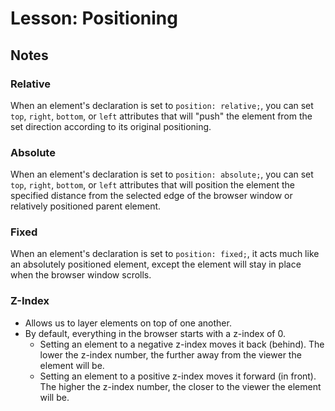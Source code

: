 # Lesson: Positioning

## Notes

### Relative

When an element's declaration is set to `position: relative;`, you can set `top`, `right`, `bottom`, or `left` attributes that will "push" the element from the set direction according to its original positioning.

### Absolute

When an element's declaration is set to `position: absolute;`, you can set `top`, `right`, `bottom`, or `left` attributes that will position the element the specified distance from the selected edge of the browser window or relatively positioned parent element.

### Fixed

When an element's declaration is set to `position: fixed;`, it acts much like an absolutely positioned element, except the element will stay in place when the browser window scrolls.

### Z-Index

- Allows us to layer elements on top of one another.
- By default, everything in the browser starts with a z-index of 0.
  - Setting an element to a negative z-index moves it back (behind). The lower the z-index number, the further away from the viewer the element will be.
  - Setting an element to a positive z-index moves it forward (in front). The higher the z-index number, the closer to the viewer the element will be.